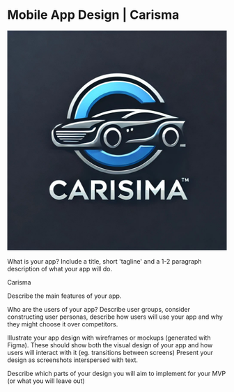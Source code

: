 # Mobile App Design | Carisma
![Carisma Logo](Carisma.jpg)



What is your app? Include a title, short 'tagline' and a 1-2 paragraph description of what your app will do.

Carisma


Describe the main features of your app.

Who are the users of your app? Describe user groups, consider constructing user personas, describe how users will use your app and why they might choose it over competitors.

Illustrate your app design with wireframes or mockups (generated with Figma).  These should show both the visual design of your app and how users will interact with it (eg. transitions between screens)  Present your design as screenshots interspersed with text.

Describe which parts of your design you will aim to implement for your MVP (or what you will leave out)